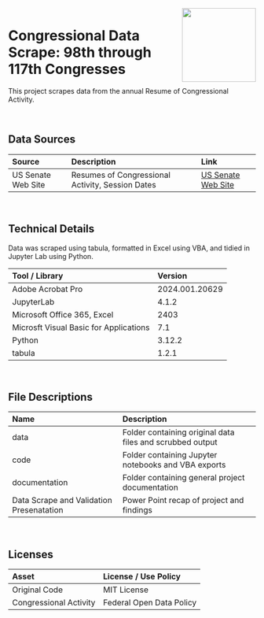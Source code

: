 <img align="right" height="150" src="https://user-images.githubusercontent.com/107127279/233161463-b4e5627d-1258-4050-80d2-d83a2abd50e7.png">

# Congressional Data Scrape: 98th through 117th Congresses
This project scrapes data from the annual Resume of Congressional Activity.

</br> 

## Data Sources

| Source                          | Description                                               | Link                                                        |
| :------------------------------ | :-------------------------------------------------------- | :---------------------------------------------------------- |
| US Senate Web Site              | Resumes of Congressional Activity, Session Dates          | [US Senate Web Site](https://www.senate.gov/)               |


</br> 

## Technical Details
Data was scraped using tabula, formatted in Excel using VBA, and tidied in Jupyter Lab using Python. </br> 

| Tool / Library  | Version |
| :-------------------------------------- | :-------------- |
| Adobe Acrobat Pro                       | 2024.001.20629  |
| JupyterLab                              | 4.1.2           |
| Microsoft Office 365, Excel             | 2403            |
| Microsft Visual Basic for Applications  | 7.1             |
| Python                                  | 3.12.2          |
| tabula                                  | 1.2.1           |


</br> 

## File Descriptions

| Name                                      | Description                                                                        |
| :---------------------------------------- | :--------------------------------------------------------------------------------- |
| data                                      | Folder containing original data files and scrubbed output                          |
| code                                      | Folder containing Jupyter notebooks and VBA exports                                |
| documentation                             | Folder containing general project documentation                                    | 
| Data Scrape and Validation Presenatation  | Power Point recap of project and findings                                          |


</br>

## Licenses

| Asset                                    | License / Use Policy         |
| :--------------------------------------- | :--------------------------- |
| Original Code                            | MIT License                  |
| Congressional Activity                   | Federal Open Data Policy     |

